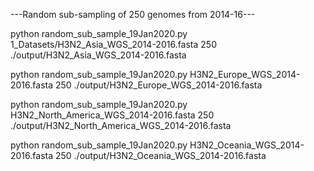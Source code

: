 

---Random sub-sampling of 250 genomes from 2014-16---

python random_sub_sample_19Jan2020.py 1_Datasets/H3N2_Asia_WGS_2014-2016.fasta 250 ./output/H3N2_Asia_WGS_2014-2016.fasta 

python random_sub_sample_19Jan2020.py H3N2_Europe_WGS_2014-2016.fasta 250 ./output/H3N2_Europe_WGS_2014-2016.fasta
 
python random_sub_sample_19Jan2020.py H3N2_North_America_WGS_2014-2016.fasta 250 ./output/H3N2_North_America_WGS_2014-2016.fasta


python random_sub_sample_19Jan2020.py H3N2_Oceania_WGS_2014-2016.fasta 250 ./output/H3N2_Oceania_WGS_2014-2016.fasta
